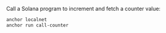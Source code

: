 
Call a Solana program to increment and fetch a counter value: 

```bash
anchor localnet
anchor run call-counter
```

